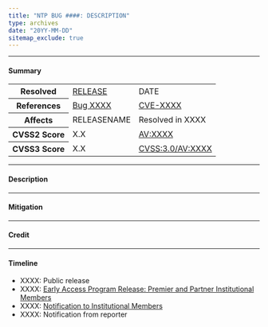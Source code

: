 ```yaml
---
title: "NTP BUG ####: DESCRIPTION"
type: archives
date: "20YY-MM-DD"
sitemap_exclude: true
---
```


* * *

#### Summary

<table>
  <tbody>
	<tr>
		<th><b>Resolved</b></th>
		<td><a href="/support/securitynotice/4_2_8pXX-release-announcement/">RELEASE</a></td>
		<td>DATE</td>
	</tr>
	<tr>
		<th><b>References</b></th>
		<td><a href="https://bugs.ntp.org/show_bug.cgi?id=XXXX">Bug XXXX</a></td>
		<td><a href="https://nvd.nist.gov/vuln/detail/CVE-XXXX">CVE-XXXX</a></td>
	</tr>
	<tr>
		<th><b>Affects</b></th>
		<td>RELEASENAME</td>
		<td>Resolved in XXXX</td>
	</tr>
	<tr>
		<th><b>CVSS2 Score</b></th>
		<td>X.X</td>
		<td><a href="">AV:XXXX</a></td>
	</tr>
	<tr>
		<th><b>CVSS3 Score<b></th>
		<td>X.X</td>
		<td><a href="">CVSS:3.0/AV:XXXX</a></td>
	</tr>	
  </tbody>	
</table>

* * *
    
#### Description 



* * *
    
#### Mitigation



* * *

#### Credit



* * *

#### Timeline

* XXXX: Public release
* XXXX: [Early Access Program Release: Premier and Partner Institutional Members](https://www.nwtime.org/membership/benefits/)
* XXXX: [Notification to Institutional Members](https://www.nwtime.org/membership/benefits/)
* XXXX: Notification from reporter